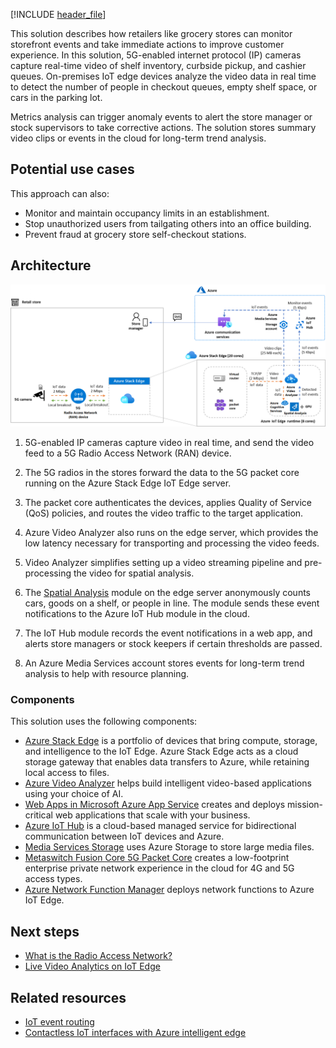 [!INCLUDE [header_file](../../../includes/sol-idea-header.md)]

This solution describes how retailers like grocery stores can monitor storefront events and take immediate actions to improve customer experience. In this solution, 5G-enabled internet protocol (IP) cameras capture real-time video of shelf inventory, curbside pickup, and cashier queues. On-premises IoT edge devices analyze the video data in real time to detect the number of people in checkout queues, empty shelf space, or cars in the parking lot.

Metrics analysis can trigger anomaly events to alert the store manager or stock supervisors to take corrective actions. The solution stores summary video clips or events in the cloud for long-term trend analysis.

## Potential use cases

This approach can also:

- Monitor and maintain occupancy limits in an establishment.
- Stop unauthorized users from tailgating others into an office building.
- Prevent fraud at grocery store self-checkout stations.

## Architecture

![A screenshot showing on-premises video capture and analysis through Azure Stack Edge with Azure Video Analyzer and Spatial Analysis. Event notifications pass through IoT Hub to a web app for alerts, and to Azure Media Services Storage for long-term analysis.](../media/video-analytics-architecture.png)

1. 5G-enabled IP cameras capture video in real time, and send the video feed to a 5G Radio Access Network (RAN) device.
   
1. The 5G radios in the stores forward the data to the 5G packet core running on the Azure Stack Edge IoT Edge server.
   
1. The packet core authenticates the devices, applies Quality of Service (QoS) policies, and routes the video traffic to the target application.
   
1. Azure Video Analyzer also runs on the edge server, which provides the low latency necessary for transporting and processing the video feeds.
   
1. Video Analyzer simplifies setting up a video streaming pipeline and pre-processing the video for spatial analysis.
   
1. The [Spatial Analysis](/azure/cognitive-services/computer-vision/intro-to-spatial-analysis-public-preview) module on the edge server anonymously counts cars, goods on a shelf, or people in line. The module sends these event notifications to the Azure IoT Hub module in the cloud.
   
1. The IoT Hub module records the event notifications in a web app, and alerts store managers or stock keepers if certain thresholds are passed.
   
1. An Azure Media Services account stores events for long-term trend analysis to help with resource planning.

### Components

This solution uses the following components:

- [Azure Stack Edge](https://azure.microsoft.com/products/azure-stack/edge/) is a portfolio of devices that bring compute, storage, and intelligence to the IoT Edge. Azure Stack Edge acts as a cloud storage gateway that enables data transfers to Azure, while retaining local access to files.
- [Azure Video Analyzer](https://azure.microsoft.com/products/video-analyzer/) helps build intelligent video-based applications using your choice of AI.
- [Web Apps in Microsoft Azure App Service](https://azure.microsoft.com/services/app-service/web/) creates and deploys mission-critical web applications that scale with your business.
- [Azure IoT Hub](https://azure.microsoft.com/en-us/services/iot-hub/) is a cloud-based managed service for bidirectional communication between IoT devices and Azure.
- [Media Services Storage](https://azure.microsoft.com/services/media-services/) uses Azure Storage to store large media files.
- [Metaswitch Fusion Core 5G Packet Core](https://azuremarketplace.microsoft.com/marketplace/apps/metaswitch.fusioncore_0-1-0?tab=Overview) creates a low-footprint enterprise private network experience in the cloud for 4G and 5G access types.
- [Azure Network Function Manager](https://azure.microsoft.com/resources/videos/azure-network-function-manager-simplifies-5g-deployments/) deploys network functions to Azure IoT Edge.

## Next steps

- [What is the Radio Access Network?](https://www.sdxcentral.com/5g/ran/definitions/radio-access-network/)
- [Live Video Analytics on IoT Edge](/azure/media-services/live-video-analytics-edge/)

## Related resources

- [IoT event routing](/azure/architecture/example-scenario/iot/event-routing)
- [Contactless IoT interfaces with Azure intelligent edge](/azure/architecture/solution-ideas/articles/contactless-interfaces)
